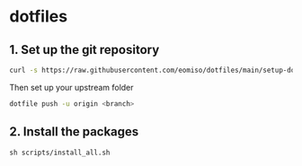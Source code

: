# dotfiles


## 1. Set up the git repository

```sh
curl -s https://raw.githubusercontent.com/eomiso/dotfiles/main/setup-dotfile.sh | bash
```

Then set up your upstream folder
```sh
dotfile push -u origin <branch>
```

## 2. Install the packages
```
sh scripts/install_all.sh
```
